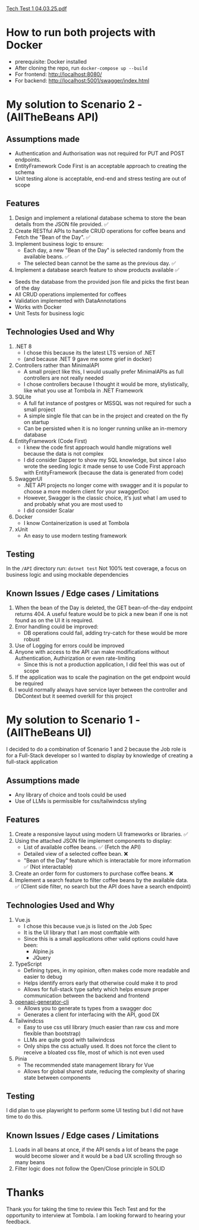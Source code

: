 [Tech Test 1 04.03.25.pdf](https://github.com/user-attachments/files/20804834/Tech.Test.1.04.03.25.pdf)
# How to run both projects with Docker
- prerequisite: Docker installed
- After cloning the repo, run ```docker-compose up --build```
- For frontend: [http://localhost:8080/](http://localhost:8080/)
- For backend: [http://localhost:5001/swagger/index.html](http://localhost:5001/swagger/index.html)
# My solution to Scenario 2 - (AllTheBeans API)

## Assumptions made
- Authentication and Authorisation was not required for PUT and POST endpoints.
- EntityFramework Code First is an acceptable approach to creating the schema
- Unit testing alone is acceptable, end-end and stress testing are out of scope

## Features
1. Design and implement a relational database schema to store the bean details from the JSON file provided. ✅
2. Create RESTful APIs to handle CRUD operations for coffee beans and Fetch the "Bean of the Day". ✅
3. Implement business logic to ensure:
    - Each day, a new "Bean of the Day" is selected randomly from the available beans. ✅
    - The selected bean cannot be the same as the previous day. ✅
4. Implement a database search feature to show products available ✅

- Seeds the database from the provided json file and picks the first bean of the day
- All CRUD operations implemented for coffees
- Validation implemented with DataAnnotations
- Works with Docker
- Unit Tests for business logic

## Technologies Used and Why
1. .NET 8
    - I chose this because its the latest LTS version of .NET 
    - (and because .NET 9 gave me some grief in docker)
2. Controllers rather than MinimalAPI
    - A small project like this, I would usually prefer MinimalAPIs as full controllers are not really needed
    - I chose controllers because I thought it would be more, stylistically, like what you use at Tombola in .NET Framework
3. SQLite
    - A full fat instance of postgres or MSSQL was not required for such a small project
    - A simple single file that can be in the project and created on the fly on startup
    - Can be persisted when it is no longer running unlike an in-memory database
4. EntityFramework (Code First)
    - I knew the code first approach would handle migrations well because the data is not complex
    - I did consider Dapper to show my SQL knowledge, but since I also wrote the seeding logic it made sense to use Code First approach with EntityFramework (because the data is generated from code)
5. SwaggerUI
    - .NET API projects no longer come with swagger and it is popular to choose a more modern client for your swaggerDoc
    - However, Swagger is the classic choice, it's just what I am used to and probably what you are most used to
    - I did consider Scalar
6. Docker
    - I know Containerization is used at Tombola
7. xUnit
    - An easy to use modern testing framework
  
## Testing
In the ```/API``` directory run:
```dotnet test```
Not 100% test coverage, a focus on business logic and using mockable dependencies

## Known Issues / Edge cases / Limitations
1. When the bean of the Day is deleted, the GET bean-of-the-day endpoint returns 404. A useful feature would be to pick a new bean if one is not found as on the UI it is required.
3. Error handling could be improved:
    - DB operations could fail, adding try-catch for these would be more robust
4. Use of Logging for errors could be improved
5. Anyone with access to the API can make modifications without Authentication, Authirization or even rate-limiting
    - Since this is not a production application, I did feel this was out of scope
6. If the application was to scale the pagination on the get endpoint would be required
7. I would normally always have service layer between the controller and DbContext but it seemed overkill for this project
  

# My solution to Scenario 1 - (AllTheBeans UI)
I decided to do a combination of Scenario 1 and 2 because the Job role is for a Full-Stack developer so I wanted to display by knowledge of creating a full-stack application 

## Assumptions made
- Any library of choice and tools could be used
- Use of LLMs is permissible for css/tailwindcss styling

## Features
1. Create a responsive layout using modern UI frameworks or libraries. ✅
2. Using the attached JSON file implement components to display:
    - List of available coffee beans. ✅ (Fetch the API)
    - Detailed view of a selected coffee bean. ❌
    - "Bean of the Day" feature which is interactable for more information ✅ (Not interactable)
3. Create an order form for customers to purchase coffee beans. ❌
4. Implement a search feature to filter coffee beans by the available data. ✅ (Client side filter, no search but the API does have a search endpoint)

## Technologies Used and Why
1. Vue.js
    - I chose this because vue.js is listed on the Job Spec
    - It is the UI library that I am most comftable with
    - Since this is a small applications other valid options could have been:
        - Alpine.js
        - JQuery
2. TypeScript
    - Defining types, in my opinion, often makes code more readable and easier to debug
    - Helps identify errors early that otherwise could make it to prod
    - Allows for full-stack type safety which helps ensure proper communication between the backend and frontend
3. [openapi-generator-cli](https://www.npmjs.com/package/@openapitools/openapi-generator-cli)
    - Allows you to generate ts types from a swagger doc
    - Generates a client for interfacing with the API, good DX
4. Tailwindcss
    - Easy to use css util library (much easier than raw css and more flexible than bootstrap)
    - LLMs are quite good with tailwindcss
    - Only ships the css actually used. It does not force the client to receive a bloated css file, most of which is not even used
5. Pinia
    - The recommended state management library for Vue
    - Allows for global shared state, reducing the complexity of sharing state between components
  
## Testing
I did plan to use playwright to perform some UI testing but I did not have time to do this.

## Known Issues / Edge cases / Limitations
1. Loads in all beans at once, if the API sends a lot of beans the page would become slower and it would be a bad UX scrolling through so many beans
2. Filter logic does not follow the Open/Close principle in SOLID

# Thanks
Thank you for taking the time to review this Tech Test and for the opportunity to interview at Tombola.
I am looking forward to hearing your feedback.
